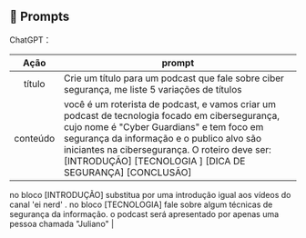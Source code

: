 ## 🧠 Prompts


ChatGPT：

|   Ação   | prompt                                                                                                                                                                                                                                                                         |
| :------: | ------------------------------------------------------------------------------------------------------------------------------------------------------------------------------------------------------------------------------------------------------------------------------ |
|  título  | Crie um título para um podcast que fale sobre ciber segurança, me liste 5 variações de títulos                                                        |
| conteúdo | você é um roterista de podcast, e vamos criar um podcast de tecnologia focado em cibersegurança, cujo nome é "Cyber Guardians" e tem foco em segurança da informação e o publico alvo são iniciantes na cibersegurança. O roteiro deve ser: [INTRODUÇÃO] [TECNOLOGIA ] [DICA DE SEGURANÇA] [CONCLUSÃO]
no bloco [INTRODUÇÃO] substitua por uma introdução igual aos vídeos do canal 'ei nerd' .
no bloco [TECNOLOGIA] fale sobre algum técnicas de segurança da informação.
o podcast será apresentado por apenas uma pessoa chamada "Juliano" |

